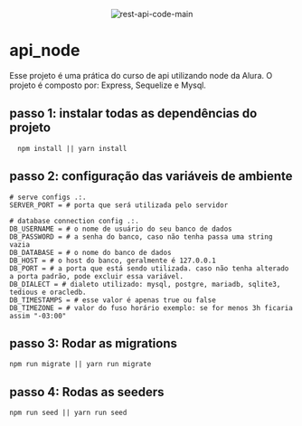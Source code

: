 <div align="center"> 
  
![rest-api-code-main](https://github.com/anderson-oliveira-git/api_node/assets/6682086/9f85294f-7409-4a62-a235-54ac1a8c21fc)

</div>

# api_node
Esse projeto é uma prática do curso de api utilizando node da Alura. O projeto é composto por: Express, Sequelize e Mysql.

## passo 1: instalar todas as dependências do projeto
```
  npm install || yarn install
```
## passo 2: configuração das variáveis de ambiente 
```
# serve configs .:.
SERVER_PORT = # porta que será utilizada pelo servidor

# database connection config .:.
DB_USERNAME = # o nome de usuário do seu banco de dados
DB_PASSWORD = # a senha do banco, caso não tenha passa uma string vazia
DB_DATABASE = # o nome do banco de dados
DB_HOST = # o host do banco, geralmente é 127.0.0.1
DB_PORT = # a porta que está sendo utilizada. caso não tenha alterado a porta padrão, pode excluir essa variável.
DB_DIALECT = # dialeto utilizado: mysql, postgre, mariadb, sqlite3, tedious e oracledb.
DB_TIMESTAMPS = # esse valor é apenas true ou false
DB_TIMEZONE = # valor do fuso horário exemplo: se for menos 3h ficaria assim "-03:00"
```

## passo 3: Rodar as migrations
```
npm run migrate || yarn run migrate
```

## passo 4: Rodas as seeders
```
npm run seed || yarn run seed
```